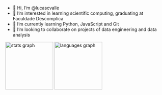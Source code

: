 - 👋 Hi, I’m @lucascvalle
- 👀 I’m interested in learning scientific computing, graduating at Faculdade Descomplica
- 🌱 I’m currently learning Python, JavaScript and Git 
- 💞️ I’m looking to collaborate on projects of data engineering and data analysis


<div align="left">
  <img src="https://github-readme-stats.vercel.app/api?hide_title=false&hide_rank=false&show_icons=true&include_all_commits=true&count_private=true&disable_animations=false&theme=dracula&locale=en&hide_border=false&username=lucascvalle" height="150" alt="stats graph"  />
  <img src="https://github-readme-stats.vercel.app/api/top-langs?locale=en&hide_title=false&layout=compact&card_width=320&langs_count=5&theme=dracula&hide_border=false&username=lucascvalle" height="150" alt="languages graph"  />
</div>
